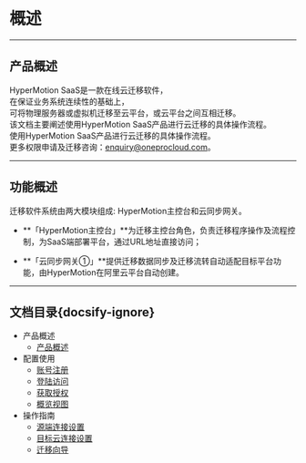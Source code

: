 # 概述 
___

## 产品概述


HyperMotion SaaS是一款在线云迁移软件，</br>
在保证业务系统连续性的基础上，</br>
可将物理服务器或虚拟机迁移至云平台，或云平台之间互相迁移。</br>
该文档主要阐述使用HyperMotion SaaS产品进行云迁移的具体操作流程。</br>
使用HyperMotion SaaS产品进行云迁移的具体操作流程。</br>
更多权限申请及迁移咨询：enquiry@oneprocloud.com。</br>

---

## 功能概述

迁移软件系统由两大模块组成: HyperMotion主控台和云同步网关。

- **「HyperMotion主控台」**为迁移主控台角色，负责迁移程序操作及流程控制，为SaaS端部署平台，通过URL地址直接访问；

- **「云同步网关①」**提供迁移数据同步及迁移流转自动适配目标平台功能，由HyperMotion在阿里云平台自动创建。   
                    


 ***

## 文档目录{docsify-ignore}



- 产品概述
     - [产品概述](saas/1.saas.md)
- 配置使用
     - [账号注册](saas/2.register.md)
     - [登陆访问](saas/3.login.md)
     - [获取授权](saas/4.license.md)
     - [概览视图](saas/5.overview.md)
- 操作指南
     - [源端连接设置](saas/6.sourcon.md)
     - [目标云连接设置](saas/8.tarcloud.md)
    - [迁移向导](saas/7.migrawiz.md)
